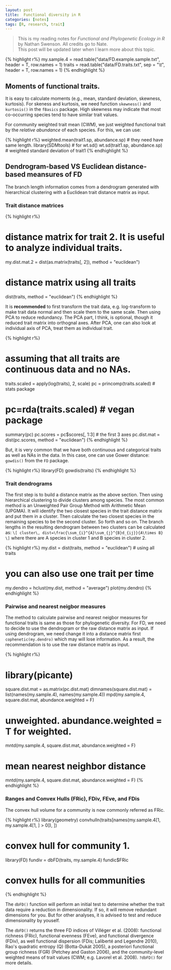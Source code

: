 ```yaml
---
layout: post
title:  Functional diversity in R
categories: [notes]
tags: [R, research, trait]
---
```


>This is my reading notes for *Functional and Phylogenetic Ecology in R* by Nathan Swenson. All credits go to Nate.  
This post will be updated later when I learn more about this topic.

{% highlight r%}
my.sample.4 = read.table("data/FD.example.sample.txt", header = T, row.names = 1)
traits = read.table("data/FD.traits.txt", sep = "\t", header = T, row.names = 1)
{% endhighlight %}

## Moments of functional traits.
It is easy to calculate moments (e.g., mean, standard deviation, skewness, kurtosis). For skeness and kurtosis, we need function `skewness()` and `kurtosis()` in the `fBasics` package. High skewness may indicate that most co-occurring species tend to have similar trait values.

For community weighted trait mean (CWM), we just weighted functional trait by the *relative abundance* of each species. For this, we can use:

{% highlight r%}
weighted.mean(trait1.sp, abundance.sp)  # they need have same length.
library(SDMtools)  # for wt.sd()
wt.sd(trait1.sp, abundance.sp)  # weighted standard deviation of trait1
{% endhighlight %}

## Dendrogram-based VS Euclidean distance-based meansures of FD

The branch length information comes from a dendrogram generated with hierarchical clustering with a Euclidean trait distance matrix as input.

### Trait distance matrices

{% highlight r%}
# distance matrix for trait 2. It is useful to analyze individual traits.
my.dist.mat.2 = dist(as.matrix(traits[, 2]), method = "euclidean")
# distance matrix using all traits
dist(traits, method = "euclidean")
{% endhighlight %}

It is **recommended** to first transform the trait data, e.g. log-transform to make trait data normal and then scale them to the same scale. Then using PCA to reduce redundancy. The PCA part, I think, is optional, though it reduced trait matrix into orthognal axes. After PCA, one can also look at individual axis of PCA, treat them as individual trait.

{% highlight r%}
# assuming that all traits are continuous data and no NAs.
traits.scaled = apply(log(traits), 2, scale)
pc = princomp(traits.scaled)  # stats package
# pc=rda(traits.scaled) # vegan package
summary(pc)
pc.scores = pc$scores[, 1:3]  # the first 3 axes
pc.dist.mat = dist(pc.scores, method = "euclidean")
{% endhighlight %}

But, it is very common that we have both continuous and categorical traits as well as NAs in the data. In this case, one can use Gower distance: `gowdis()` from the `FD` package.

{% highlight r%}
library(FD)
gowdis(traits)
{% endhighlight %}

### Trait dendrograms

The first step is to build a distance matrix as the above section. Then using hierarchical clustering to divide clusters among species. The most common method is an Unweighted Pair Group Method with Arithmetic Mean (UPGMA). It will identify the two closest species in the trait distance matrix and put them in a cluster. Then calculate the two closest species in the remaining species to be the second cluster. So forth and so on. The branch lengths in the resulting dendrogram between two clusters can be calculated as:
`\[
cluster\, dist=\frac{\sum_{i}^{A}\sum_{j}^{B}d_{ij}}{A\times B}
\]`
where there are A species in cluster 1 and B species in cluster 2.

{% highlight r%}
my.dist = dist(traits, method = "euclidean")  # using all traits
# you can also use one trait per time
my.dendro = hclust(my.dist, method = "average")
plot(my.dendro)
{% endhighlight %}

### Pairwise and nearest neigbor measures

The method to calculate pairwise and nearest neigbor measures for functional traits is same as those for phylogenetic diversity. For FD, we need to decide to use the dendrogram or the raw distance matrix as input. If using dendrogram, we need change it into a distance matrix first `cophenetic(my.dendro)` which may will lose information. As a result, the recommendation is to use the raw distance matrix as input.

{% highlight r%}
# library(picante)
square.dist.mat = as.matrix(pc.dist.mat)
dimnames(square.dist.mat) = list(names(my.sample.4), names(my.sample.4))
mpd(my.sample.4, square.dist.mat, abundance.weighted = F)
# unweighted. abundance.weighted = T for weighted.
mntd(my.sample.4, square.dist.mat, abundance.weighted = F)
# mean nearest neighbor distance
mntd(my.sample.4, square.dist.mat, abundance.weighted = F)
{% endhighlight %}

### Ranges and Convex Hulls (FRic), FDiv, FEve, and FDis
The convex hull volume for a community is now commonly referred as FRic.

{% highlight r%}
library(geometry)
convhulln(traits[names(my.sample.4[1, my.sample.4[1, ] > 0]), ])
# convex hull for community 1.
library(FD)
fundiv = dbFD(traits, my.sample.4)
fundic$FRic
# convex hulls for all communities
{% endhighlight %}

The `dbFD()` function will perform an initial test to determine whether the trait data require a reduction in dimensionality. If so, it will remove redundant dimensions for you. But for other analyses, it is advised to test and reduce dimensionality by youself.

The `dbFD()` returns the three FD indices of Villéger et al. (2008): functional richness (FRic), functional evenness (FEve), and functional divergence (FDiv), as well functional dispersion (FDis; Laliberté and Legendre 2010), Rao's quadratic entropy (Q) (Botta-Dukát 2005), a posteriori functional group richness (FGR) (Petchey and Gaston 2006), and the community-level weighted means of trait values (CWM; e.g. Lavorel et al. 2008). `?dbFD()` for more details.